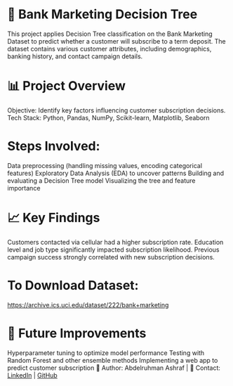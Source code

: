 # 🏦 Bank Marketing Decision Tree
This project applies Decision Tree classification on the Bank Marketing Dataset to predict whether a customer will subscribe to a term deposit. The dataset contains various customer attributes, including demographics, banking history, and contact campaign details.

# 📊 Project Overview
Objective: Identify key factors influencing customer subscription decisions.
Tech Stack: Python, Pandas, NumPy, Scikit-learn, Matplotlib, Seaborn
# Steps Involved:
Data preprocessing (handling missing values, encoding categorical features)
Exploratory Data Analysis (EDA) to uncover patterns
Building and evaluating a Decision Tree model
Visualizing the tree and feature importance

 # 📈 Key Findings
Customers contacted via cellular had a higher subscription rate.
Education level and job type significantly impacted subscription likelihood.
Previous campaign success strongly correlated with new subscription decisions.
# To Download Dataset:
https://archive.ics.uci.edu/dataset/222/bank+marketing
# 🚀 Future Improvements
Hyperparameter tuning to optimize model performance
Testing with Random Forest and other ensemble methods
Implementing a web app to predict customer subscription
📌 Author: Abdelruhman Ashraf | 📩 Contact: [LinkedIn](https://www.linkedin.com/in/abdelruhamanelfekky/) | [GitHub](https://github.com/AbdelruhmanAshraf)
